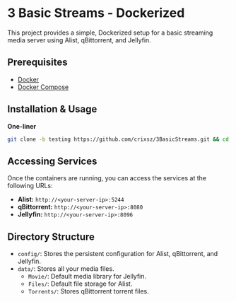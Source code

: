 # 3 Basic Streams - Dockerized

This project provides a simple, Dockerized setup for a basic streaming media server using Alist, qBittorrent, and Jellyfin.

## Prerequisites

-   [Docker](https://docs.docker.com/get-docker/)
-   [Docker Compose](https://docs.docker.com/compose/install/)

## Installation & Usage

**One-liner**
```bash
git clone -b testing https://github.com/crixsz/3BasicStreams.git && cd 3BasicStreams && chmod +x start.sh && ./start.sh
```


## Accessing Services

Once the containers are running, you can access the services at the following URLs:

-   **Alist:** `http://<your-server-ip>:5244`
-   **qBittorrent:** `http://<your-server-ip>:8080`
-   **Jellyfin:** `http://<your-server-ip>:8096`

## Directory Structure

-   `config/`: Stores the persistent configuration for Alist, qBittorrent, and Jellyfin.
-   `data/`: Stores all your media files.
    -   `Movie/`: Default media library for Jellyfin.
    -   `Files/`: Default file storage for Alist.
    -   `Torrents/`: Stores qBittorrent torrent files.
